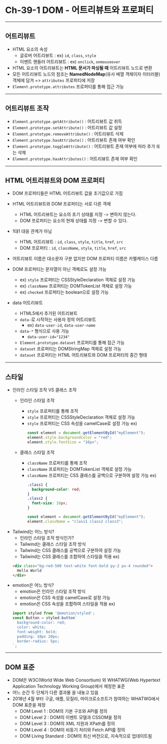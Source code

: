# Ch-39-1 DOM - 어트리뷰트와 프로퍼티

---

## 어트리뷰트
- HTML 요소의 속성
  - 글로버 어트리뷰트 : ex) `id`, `class`, `style`
  - 이벤트 핸들러 어트리뷰트 : ex) `onclick`, `onmouseover` 
- HTML 요소의 어트리뷰트는 **HTML 문서가 파싱될 때** 어트리뷰트 노드로 변환
- 모든 어트리뷰트 노드의 참조는 **NamedNodeMap**(유사 배열 객체이자 이터러블)객체에 담겨 => `attributes` 프로퍼티에 저장
- `Element.prototype.attributes` 프로퍼티를 통해 접근 가능

---

## 어트리뷰트 조작
- `Element.prototype.getAttribute()` : 어트리뷰트 값 취득
- `Element.prototype.setAttribute()` : 어트리뷰트 값 설정
- `Element.prototype.removeAttribute()` : 어트리뷰트 삭제
- `Element.prototype.hasAttribute()` : 어트리뷰트 존재 여부 확인
- `Element.prototype.toggleAttribute()` : 어트리뷰트 존재 여부에 따라 추가 또는 삭제
- `Element.prototype.hasAttributes()` : 어트리뷰트 존재 여부 확인

---

## HTML 어트리뷰트와 DOM 프로퍼티
- DOM 프로퍼티들은 HTML 어트리뷰트 값을 초기값으로 가짐
- HTML 어트리뷰트와 DOM 프로퍼티는 서로 다른 객체
  - HTML 어트리뷰트는 요소의 초기 상태를 지정 -> 변하지 않는다.
  - DOM 프로퍼티는 요소의 현재 상태를 지정 -> 변할 수 있다.

- 1대1 대응 관계가 아님
  - HTML 어트리뷰트 : `id`, `class`, `style`, `title`, `href`, `src`
  - DOM 프로퍼티 : `id`, `className`, `style`, `title`, `href`, `src`
- 어트리뷰트 이름은 대소문자 구분 없지만 DOM 프로퍼티 이름은 카멜케이스 다름

- DOM 프로퍼티는 문자열이 아닌 객체로도 설정 가능
  - ex) `style` 프로퍼티는 CSSStyleDeclaration 객체로 설정 가능
  - ex) `className` 프로퍼티는 DOMTokenList 객체로 설정 가능
  - ex) `checked` 프로퍼티는 boolean으로 설정 가능

- data 어트리뷰트 
  - HTML5에서 추가된 어트리뷰트
  - `data-`로 시작하는 사용자 정의 어트리뷰트
    - ex) `data-user-id`, `data-user-name` 
  - `data-*` 형식으로 사용 가능
    -  `data-user-id="1234"`
  - `Element.prototype.dataset` 프로퍼티를 통해 접근 가능 
  - `dataset` 프로퍼티는 DOMStringMap 객체로 설정 가능
  - `dataset` 프로퍼티는 HTML 어트리뷰트와 DOM 프로퍼티의 중간 형태

---

## 스타일

- 인라인 스타일 조작 VS 클래스 조작
  - 인라인 스타일 조작
    - `style` 프로퍼티를 통해 조작
    - `style` 프로퍼티는 CSSStyleDeclaration 객체로 설정 가능
    - `style` 프로퍼티는 CSS 속성을 camelCase로 설정 가능
      ex)
      ``` javascript
      const element = document.getElementById("myElement");
      element.style.backgroundColor = "red";
      element.style.fontSize = "16px";
      ```
      
  - 클래스 스타일 조작 
    - `className` 프로퍼티를 통해 조작
    - `className` 프로퍼티는 DOMTokenList 객체로 설정 가능
    - `className` 프로퍼티는 CSS 클래스를 공백으로 구분하여 설정 가능
      ex)
      ``` css
      .class1 {
        background-color: red;
      }
      .class2 {
        font-size: 16px;
      }
      ```
      ``` javascript
      const element = document.getElementById("myElement");
      element.className = "class1 class2 class3";
      ```
- Tailwind는 어느 방식?  
  - 인라인 스타일 조작 방식인가?
  - Tailwind는 클래스 스타일 조작 방식
  - Tailwind는 CSS 클래스를 공백으로 구분하여 설정 가능
  - Tailwind는 CSS 클래스를 조합하여 스타일을 적용
  ex) 
  ``` html
  <div class="bg-red-500 text-white font-bold py-2 px-4 rounded">
    Hello World
  </div> 

- emotion은 어느 방식?
  -  emotion은 인라인 스타일 조작 방식
  -  emotion은 CSS 속성을 camelCase로 설정 가능
  -  emotion은 CSS 속성을 조합하여 스타일을 적용
  ex)
  ``` javascript
  import styled from '@emotion/styled';
  const Button = styled.button`
    background-color: red;
    color: white;
    font-weight: bold;
    padding: 10px 20px;
    border-radius: 5px;
  `;
  ```
  
---

## DOM 표준
- DOM은 W3C(World Wide Web Consortium) 와 WHATWG(Web Hypertext Application Technology Working Group)에서 제정한 표준
- 어느 순간 두 단체가 다른 결과물 을 내놓고 있음
- 2018년 4월 부터 구글, 애플, 모질라, 마이크로소프트가 참여하는 WHATWG에서 DOM 표준을 제정
  - DOM Level 1 : DOM의 기본 구조와 API를 정의
  - DOM Level 2 : DOM의 이벤트 모델과 CSSOM을 정의
  - DOM Level 3 : DOM의 XML 지원과 XPath를 정의
  - DOM Level 4 : DOM의 비동기 처리와 Fetch API를 정의
  - DOM Living Standard : DOM의 최신 버전으로, 지속적으로 업데이트됨